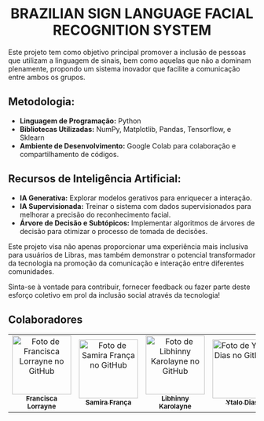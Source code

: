 <h1 align="center"> BRAZILIAN SIGN LANGUAGE FACIAL RECOGNITION SYSTEM </h1>

Este projeto tem como objetivo principal promover a inclusão de pessoas que utilizam a linguagem de sinais, bem como aquelas que não a dominam plenamente, propondo um sistema inovador que facilite a comunicação entre ambos os grupos.

## Metodologia:

- **Linguagem de Programação:** Python
- **Bibliotecas Utilizadas:** NumPy, Matplotlib, Pandas, Tensorflow, e Sklearn
- **Ambiente de Desenvolvimento:** Google Colab para colaboração e compartilhamento de códigos.

## Recursos de Inteligência Artificial:

- **IA Generativa:** Explorar modelos gerativos para enriquecer a interação.
- **IA Supervisionada:** Treinar o sistema com dados supervisionados para melhorar a precisão do reconhecimento facial.
- **Árvore de Decisão e Subtópicos:** Implementar algoritmos de árvores de decisão para otimizar o processo de tomada de decisões.

Este projeto visa não apenas proporcionar uma experiência mais inclusiva para usuários de Libras, mas também demonstrar o potencial transformador da tecnologia na promoção da comunicação e interação entre diferentes comunidades.

Sinta-se à vontade para contribuir, fornecer feedback ou fazer parte deste esforço coletivo em prol da inclusão social através da tecnologia!

## Colaboradores
<table align="center">
  <tr>    
    <td align="center">
      <a href="https://github.com/franciscalorraynes">
        <img src="https://avatars.githubusercontent.com/u/104534319?v=4" 
        width="120px;" alt="Foto de Francisca Lorrayne no GitHub"/><br>
        <sub>
          <b>Francisca Lorrayne</b>
         </sub>
      </a>
    </td>
    <td align="center">
      <a href="https://github.com/samirafq">
        <img src="https://avatars.githubusercontent.com/u/111064435?v=4" 
        width="120px;" alt="Foto de Samira França no GitHub"/><br>
        <sub>
          <b>Samira França</b>
         </sub>
      </a>
    </td>
    <td align="center">
      <a href="https://github.com/Libhinny">
        <img src="https://avatars.githubusercontent.com/u/101879772?v=4" 
        width="120px;" alt="Foto de Libhinny Karolayne no GitHub"/><br>
        <sub>
          <b>Libhinny Karolayne</b>
         </sub>
      </a>
    </td>
    <td align="center">
      <a href="https://github.com/YT4l0">
        <img src="https://avatars.githubusercontent.com/u/108036187?v=4" 
        width="120px;" alt="Foto de Ytalo Dias no GitHub"/><br>
        <sub>
          <b>Ytalo Dias</b>
         </sub>
      </a>
    </td>
  </tr>
</table>
